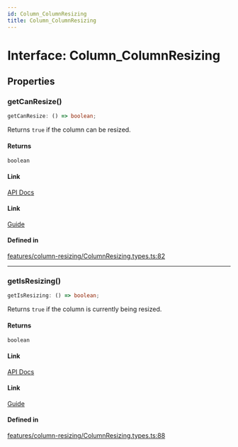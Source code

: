 ```yaml
---
id: Column_ColumnResizing
title: Column_ColumnResizing
---
```


# Interface: Column\_ColumnResizing

## Properties

### getCanResize()

```ts
getCanResize: () => boolean;
```

Returns `true` if the column can be resized.

#### Returns

`boolean`

#### Link

[API Docs](https://tanstack.com/table/v8/docs/api/features/column-sizing#getcanresize)

#### Link

[Guide](https://tanstack.com/table/v8/docs/guide/column-sizing)

#### Defined in

[features/column-resizing/ColumnResizing.types.ts:82](https://github.com/TanStack/table/blob/main/packages/table-core/src/features/column-resizing/ColumnResizing.types.ts#L82)

***

### getIsResizing()

```ts
getIsResizing: () => boolean;
```

Returns `true` if the column is currently being resized.

#### Returns

`boolean`

#### Link

[API Docs](https://tanstack.com/table/v8/docs/api/features/column-sizing#getisresizing)

#### Link

[Guide](https://tanstack.com/table/v8/docs/guide/column-sizing)

#### Defined in

[features/column-resizing/ColumnResizing.types.ts:88](https://github.com/TanStack/table/blob/main/packages/table-core/src/features/column-resizing/ColumnResizing.types.ts#L88)

